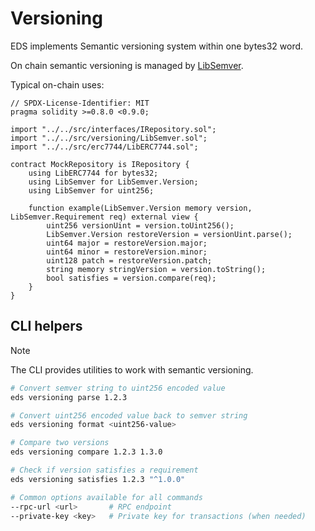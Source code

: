 # Versioning

EDS implements Semantic versioning system within one bytes32 word.

On chain semantic versioning is managed by [LibSemver](../src/versioning/LibSemver.sol).

Typical on-chain uses:

```solidity
// SPDX-License-Identifier: MIT
pragma solidity >=0.8.0 <0.9.0;

import "../../src/interfaces/IRepository.sol";
import "../../src/versioning/LibSemver.sol";
import "../../src/erc7744/LibERC7744.sol";

contract MockRepository is IRepository {
    using LibERC7744 for bytes32;
    using LibSemver for LibSemver.Version;
    using LibSemver for uint256;

    function example(LibSemver.Version memory version, LibSemver.Requirement req) external view {
        uint256 versionUint = version.toUint256();
        LibSemver.Version restoreVersion = versionUint.parse();
        uint64 major = restoreVersion.major;
        uint64 minor = restoreVersion.minor;
        uint128 patch = restoreVersion.patch;
        string memory stringVersion = version.toString();
        bool satisfies = version.compare(req);
    }
}
```
## CLI helpers

> [!NOTE]
> The CLI provides utilities to work with semantic versioning.

```bash
# Convert semver string to uint256 encoded value
eds versioning parse 1.2.3

# Convert uint256 encoded value back to semver string
eds versioning format <uint256-value>

# Compare two versions
eds versioning compare 1.2.3 1.3.0

# Check if version satisfies a requirement
eds versioning satisfies 1.2.3 "^1.0.0"

# Common options available for all commands
--rpc-url <url>       # RPC endpoint
--private-key <key>   # Private key for transactions (when needed)
```
